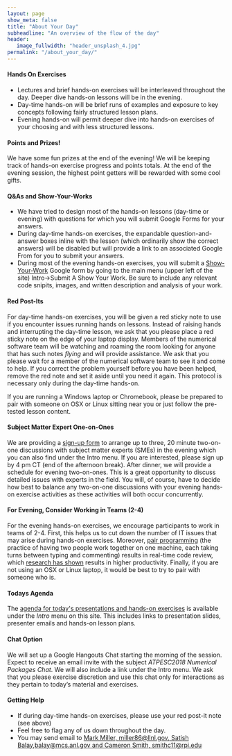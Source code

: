 ```yaml
---
layout: page
show_meta: false
title: "About Your Day"
subheadline: "An overview of the flow of the day"
header:
   image_fullwidth: "header_unsplash_4.jpg"
permalink: "/about_your_day/"
---
```


#### Hands On Exercises
* Lectures and brief hands-on exercises will be interleaved throughout the day.
Deeper dive hands-on lessons will be in the evening.
* Day-time hands-on will be brief runs of examples and exposure to key concepts
following fairly structured lesson plans.
* Evening hands-on will permit deeper dive into hands-on exercises of your choosing
and with less structured lessons.

#### Points and Prizes!
We have some fun prizes at the end of the evening! We will be keeping track of
hands-on exercise progress and points totals. At the end of the evening session,
the highest point getters will be rewarded with some cool gifts.

#### Q&As and Show-Your-Works
* We have tried to design most of the hands-on lessons (day-time or evening) with
questions for which you will submit Google Forms for your answers.
* During day-time hands-on exercises, the expandable question-and-answer boxes
inline with the lesson (which ordinarily show the correct answers) will be disabled
but will provide a link to an associated Google From for you to submit your answers.
* During most of the evening hands-on exercises, you will submit a
[Show-Your-Work](https://goo.gl/forms/B7UFpBvEOJbC58oJ2) Google form by going to
the main menu (upper left of the site) Intro->Submit A Show Your Work. Be sure to
include any relevant code snipits, images, and written description and analysis
of your work.

#### Red Post-Its
For day-time hands-on exercises, you will be given a red sticky note to use if you encounter
issues running hands on lessons. Instead of raising hands and interrupting the day-time lesson,
we ask that you please place a red sticky note on the edge of your laptop display. Members
of the numerical software team will be watching and roaming the room looking for anyone that
has such notes _flying_ and will provide assistance. We ask that you please wait for a member
of the numerical software team to see it and come to help. If you correct the problem yourself
before you have been helped, remove the red note and set it aside until you need it again.
This protocol is necessary only during the day-time hands-on.

If you are running a Windows laptop or Chromebook, please be prepared to pair
with someone on OSX or Linux sitting near you or just follow the pre-tested lesson content.

#### Subject Matter Expert One-on-Ones
We are providing a [sign-up form](https://docs.google.com/forms/d/e/1FAIpQLScO1Yqwox6cbo0frQ9tJZMAWW8O8OLfhZm6ztbbC5gBI2Wn0g/viewform?usp=sf_link)
to arrange up to three, 20 minute two-on-one discussions with subject matter experts (SMEs)
in the evening which you can also find under the Intro menu. If you are interested,
please sign up by 4 pm CT (end of the afternoon break). After dinner, we will provide a
schedule for evening two-on-ones.  This is a great opportunity to discuss detailed issues
with experts in the field. You will, of course, have to decide how best to balance any
two-on-one discussions with your evening hands-on exercise activities as these activities
will both occur concurrently.

#### For Evening, Consider Working in Teams (2-4)
For the evening hands-on exercises, we encourage participants to work in teams of 2-4.
First, this helps us to cut down the number of IT issues that may arise during hands-on
exercises.  Moreover, [pair programming](https://en.wikipedia.org/wiki/Pair_programming)
(the practice of having two people work together
on one machine, each taking turns between typing and commenting) results in real-time
code review, which [research has shown](http://www.sciencedirect.com/science/article/pii/S0950584909000123)
results in higher productivity. Finally, if you are not using an OSX or Linux laptop, it would
be best to try to pair with someone who is.

#### Todays Agenda
The [agenda for today's presentations and hands-on exercises](atpesc_2019_agenda.md)
is available under the _Intro_ menu on this site. This includes links to presentation slides,
presenter emails and hands-on lesson plans.

#### Chat Option
We will set up a Google Hangouts Chat starting the morning of the session. Expect to receive
an email invite with the subject _ATPESC2018 Numerical Packages Chat_. We will also include
a link under the Intro menu. We ask that you please exercise discretion and use this chat only
for interactions as they pertain to today’s material and exercises.

#### Getting Help
* If during day-time hands-on exercises, please use your red post-it note (see above)
* Feel free to flag any of us down throughout the day.
* You may send email to
[Mark Miller, miller86@llnl.gov, Satish Balay,balay@mcs.anl.gov and Cameron Smith, smithc11@rpi.edu](mailto:balay@mcs.anl.gov,smithc11@rpi.edu,miller86@llnl.gov?subject=ATPESC2018%20Tech%20Support)
